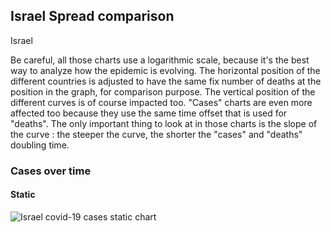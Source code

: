 ## Israel Spread comparison 

Israel



Be careful, all those charts use a logarithmic scale, because it's the best way to analyze how the epidemic is evolving. 
The horizontal position of the different countries is adjusted to have the same fix number of deaths at the position in the graph, for comparison purpose.
The vertical position of the different curves is of course impacted too.
"Cases" charts are even more affected too because they use the same time offset that is used for "deaths".
The only important thing to look at in those charts is the slope of the curve : the steeper the curve, the shorter the "cases" and "deaths" doubling time.


 
### Cases over time
 
#### Static
![Israel covid-19 cases static chart](https://raw.githubusercontent.com/madlag/coronavirus_study/master/notebooks/graphs/2020-03-20/countries/Israel/2020-03-20_Israel_deaths.png "Israel covid-19 cases static chart")   

